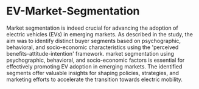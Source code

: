 # EV-Market-Segmentation
Market segmentation is indeed crucial for advancing the adoption of electric vehicles (EVs) in emerging markets. As described in the study, the aim was to identify distinct buyer segments based on psychographic, behavioral, and socio-economic characteristics using the 'perceived benefits-attitude-intention' framework. 
market segmentation using psychographic, behavioral, and socio-economic factors is essential for effectively promoting EV adoption in emerging markets. The identified segments offer valuable insights for shaping policies, strategies, and marketing efforts to accelerate the transition towards electric mobility.
